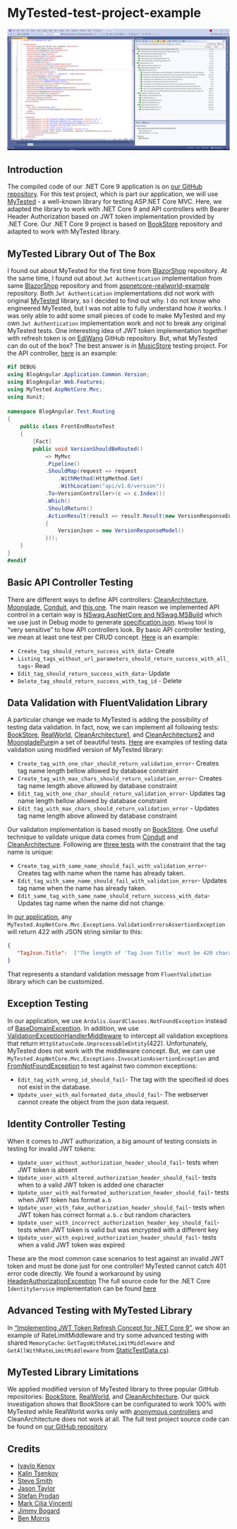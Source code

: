 # MyTested-test-project-example

[![test-run](/test-run.png?raw=true)](https://github.com/cioina/MyTested-test-project-example/blob/main/test-run.png)

## Introduction

The compiled code of our .NET Core 9 application is on [our GitHub repository](https://github.com/cioina/cioina.azurewebsites.net). For this test project, which is part our application, we will use [MyTested](https://github.com/ivaylokenov/MyTested.AspNetCore.Mvc) - a well-known library for testing ASP.NET Core MVC. Here, we adapted the library to work with .NET Core 9 and API controllers with Bearer Header Authorization based on JWT token implementation provided by .NET Core. Our .NET Core 9 project is based on [BookStore](https://github.com/kalintsenkov/BookStore) repository and adapted to work with MyTested library.

## MyTested Library Out of The Box

I found out about MyTested for the first time from [BlazorShop](https://github.com/kalintsenkov/BlazorShop/blob/master/src/BlazorShop.Tests/Controllers/AddressesControllerTests.cs) repository. At the same time, I found out about `Jwt Authentication` implementation from same [BlazorShop](https://github.com/kalintsenkov/BlazorShop/blob/master/src/BlazorShop.Web/Server/Infrastructure/Extensions/ServiceCollectionExtensions.cs) repository and from [aspnetcore-realworld-example](https://github.com/gothinkster/aspnetcore-realworld-example-app/blob/master/src/Conduit/ServicesExtensions.cs) repository. Both `Jwt Authentication` implementations did not work with original [MyTested](https://github.com/ivaylokenov/MyTested.AspNetCore.Mvc) library, so I decided to find out why. I do not know who engineered MyTested, but I was not able to fully understand how it works. I was only able to add some small pieces of code to make MyTested and my own `Jwt Authentication` implementation work and not to break any original MyTested tests. One interesting idea of JWT token implementation together with refresh token is on [EdiWang](https://github.com/EdiWang/Edi.AspNetCore.Jwt/blob/master/src/Edi.AspNetCore.Jwt/DefaultJwtAuthManager.cs) GitHub repository.
But, what MyTested can do out of the box? The best answer is in [MusicStore](https://github.com/ivaylokenov/MyTested.AspNetCore.Mvc/tree/development/samples/MusicStore/MusicStore.Test) testing project. For the API controller, [here](https://github.com/cioina/MyTested-test-project-example/blob/main/src/BlogAngular.Test/Test/Routing/FrontEndRouteTest.cs) is an example:

```csharp
#if DEBUG
using BlogAngular.Application.Common.Version;
using BlogAngular.Web.Features;
using MyTested.AspNetCore.Mvc;
using Xunit;

namespace BlogAngular.Test.Routing
{
    public class FrontEndRouteTest
    {
        [Fact]
        public void VersionShouldBeRouted()
            => MyMvc
            .Pipeline()
            .ShouldMap(request => request
                .WithMethod(HttpMethod.Get)
                .WithLocation("api/v1.0/version"))
            .To<VersionController>(c => c.Index())
            .Which()
            .ShouldReturn()
            .ActionResult(result => result.Result(new VersionResponseEnvelope
            {
                VersionJson = new VersionResponseModel()
            }));
    }
}
#endif

```

## Basic API Controller Testing

There are different ways to define API controllers: [CleanArchitecture](https://github.com/jasontaylordev/CleanArchitecture/blob/main/src/Web/Endpoints/TodoLists.cs), [Moonglade](https://github.com/EdiWang/Moonglade/blob/master/src/Moonglade.Web/Controllers/TagsController.cs), [Conduit](https://github.com/gothinkster/aspnetcore-realworld-example-app/blob/master/src/Conduit/Features/Tags/TagsController.cs), and [this one](https://github.com/cioina/MyTested-test-project-example/blob/main/src/BlogAngular.Web/Web/Features/TagsController.cs). The main reason we implemented API control in a certain way is [NSwag.AspNetCore and NSwag.MSBuild](https://github.com/jasontaylordev/CleanArchitecture/blob/main/src/Web/Web.csproj) which we use just in Debug mode to generate [specification.json](https://github.com/cioina/MyTested-test-project-example/blob/main/src/specification.json). `NSwag` tool is “very sensitive” to how API controllers look.
By basic API controller testing, we mean at least one test per CRUD concept.
[Here](https://github.com/cioina/MyTested-test-project-example/blob/main/src/BlogAngular.Test/Test/Routing/TagsControllerRouteTest.cs) is an example:

- `Create_tag_should_return_success_with_data`- Create
- `Listing_tags_without_url_parameters_should_return_success_with_all_tags`- Read
- `Edit_tag_should_return_success_with_data`- Update
- `Delete_tag_should_return_success_with_tag_id` - Delete

## Data Validation with FluentValidation Library

A particular change we made to MyTested is adding the possibility of testing data validation. In fact, now, we can implement all following tests: [BookStore](https://github.com/kalintsenkov/BookStore/blob/main/src/Server/BookStore.Application/Catalog/Authors/Commands/Create/AuthorCreateCommandValidator.Specs.cs), [RealWorld](https://github.com/gothinkster/aspnetcore-realworld-example-app/blob/master/tests/Conduit.IntegrationTests/Features/Articles/EditTests.cs), [CleanArchitecture1](https://github.com/jasontaylordev/CleanArchitecture/blob/main/tests/Application.UnitTests/Common/Exceptions/ValidationExceptionTests.cs), and [CleanArchitecture2](https://github.com/jasontaylordev/CleanArchitecture/blob/main/tests/Web.AcceptanceTests/StepDefinitions/LoginStepDefinitions.cs) and [MoongladePure](https://github.com/cioina/MoongladePure/blob/main/tests/Moonglade.Tests/IntegrationTests.cs)in a set of beautiful tests. [Here](https://github.com/cioina/MyTested-test-project-example/blob/main/src/BlogAngular.Test/Test/Routing/TagsControllerRouteTest.cs) are examples of testing data validation using modified version of MyTested library:

- `Create_tag_with_one_char_should_return_validation_error`- Creates tag name length bellow allowed by database constraint
- `Create_tag_with_max_chars_should_return_validation_error`- Creates tag name length above allowed by database constraint
- `Edit_tag_with_one_char_should_return_validation_error`- Updates tag name length bellow allowed by database constraint
- `Edit_tag_with_max_chars_should_return_validation_error` - Updates tag name length above allowed by database constraint

Our validation implementation is based mostly on [BookStore](https://github.com/kalintsenkov/BookStore/blob/main/src/Server/BookStore.Application/Catalog/Authors/Commands/Common/AuthorCommandValidator.cs). One useful technique to validate unique data comes from [Conduit](https://github.com/gothinkster/aspnetcore-realworld-example-app/blob/master/src/Conduit/Features/Users/Create.cs) and [CleanArchitecture](https://github.com/jasontaylordev/CleanArchitecture/blob/main/src/Application/TodoLists/Commands/UpdateTodoList/UpdateTodoListCommandValidator.cs). Following are [three tests](https://github.com/cioina/MyTested-test-project-example/blob/main/src/BlogAngular.Test/Test/Routing/TagsControllerRouteTest.cs) with the constraint that the tag name is unique:

- `Create_tag_with_same_name_should_fail_with_validation_error`- Creates tag with name when the name has already taken.
- `Edit_tag_with_same_name_should_fail_with_validation_error`- Updates tag name when the name has already taken.
- `Edit_same_tag_with_same_name_should_return_success_with_data`- Updates tag name when the name did not change.

In [our application](https://github.com/cioina/cioina.azurewebsites.net), any `MyTested.AspNetCore.Mvc.Exceptions.ValidationErrorsAssertionException` will return 422 with JSON string similar to this:

```json
{
   "TagJson.Title":  ["The length of 'Tag Json Title' must be 420 characters or fewer. You entered 421 characters."]
}
```

That represents a standard validation message from `FluentValidation` library which can be customized.

## Exception Testing

In our application, we use `Ardalis.GuardClauses.NotFoundException` instead of [BaseDomainException](https://github.com/kalintsenkov/BookStore/blob/main/src/Server/BookStore.Domain/Common/BaseDomainException.cs). In addition, we use [ValidationExceptionHandlerMiddleware](https://github.com/cioina/MyTested-test-project-example/blob/main/src/BlogAngular.Web/Web/Middleware/ValidationExceptionHandlerMiddleware.cs) to intercept all validation exceptions that return `HttpStatusCode.UnprocessableEntity`(422). Unfortunately, MyTested does not work with the middleware concept. But, we can use `MyTested.AspNetCore.Mvc.Exceptions.InvocationAssertionException` and [FromNotFoundException](https://github.com/cioina/MyTested-test-project-example/blob/main/src/BlogAngular.Test/Test/Routing/IdentityControllerRouteTest.cs) to test against two common exceptions:

- `Edit_tag_with_wrong_id_should_fail`- The tag with the specified id does not exist in the database.
- `Update_user_with_malformated_data_should_fail`- The webserver cannot create the object from the json data request.

## Identity Controller Testing

When it comes to JWT authorization, a big amount of testing consists in testing for invalid JWT tokens:

- `Update_user_without_authorization_header_should_fail`- tests when JWT token is absent
- `Update_user_with_altered_authorization_header_should_fail`- tests when to a valid JWT token is added one character
- `Update_user_with_malformated_authorization_header_should_fail`- tests when JWT token has format `a.b`
- `Update_user_with_fake_authorization_header_should_fail`- tests when JWT token has correct format `a.b.c` but random characters
- `Update_user_with_incorrect_authorization_header_key_should_fail`- tests when JWT token is valid but was encrypted with a different key
- `Update_user_with_expired_authorization_header_should_fail`- tests when a valid JWT token was expired

These are the most common case scenarios to test against an invalid JWT token and must be done just for one controller!
MyTested cannot catch 401 error code directly. We found a workaround by using [HeaderAuthorizationException](https://github.com/cioina/MyTested-test-project-example/blob/main/src/BlogAngular.Test/Test/Routing/IdentityControllerRouteTest.cs)
The full source code for the .NET Core `IdentityService` implementation can be found [here](https://cioina.azurewebsites.net/articles/dotnet-core-testing#h-f5dcf3f1743665e0100f5e709e3971acd67ebe05)

## Advanced Testing with MyTested Library

In [“Implementing JWT Token Refresh Concept for .NET Core 9”](https://cioina.azurewebsites.net/articles/ratelimit-middleware), we show an example of RateLimitMiddleware  and try some advanced testing with shared `MemoryCache`: `GetTagsWithRateLimitMiddleware` and `GetAllWithRateLimitMiddleware` from [StaticTestData.cs](https://github.com/cioina/MyTested-test-project-example/blob/main/src/BlogAngular.Test/Test/Data/StaticTestData.cs)).

## MyTested Library Limitations

We applied modified version of MyTested library to three popular GitHub repositories: [BookStore](https://github.com/kalintsenkov/BookStore/tree/main/src/Server), [RealWorld](https://github.com/gothinkster/aspnetcore-realworld-example-app/tree/master/src/Conduit), and [CleanArchitecture](https://github.com/jasontaylordev/CleanArchitecture/tree/main/src). Our quick investigation shows that BookStore can be configurated to work 100% with MyTested while RealWorld works only with [anonymous controllers](https://github.com/gothinkster/aspnetcore-realworld-example-app/blob/master/src/Conduit/Features/Tags/TagsController.cs) and CleanArchitecture does not work at all.
The full test project source code can be found on [our GitHub repository]( https://github.com/cioina/MyTested-test-project-example/tree/main/src/BlogAngular.Test/Test).

## Credits

- [Ivaylo Kenov](https://github.com/ivaylokenov)
- [Kalin Tsenkov](https://github.com/kalintsenkov)
- [Steve Smith](https://github.com/ardalis)
- [Jason Taylor](https://github.com/jasontaylordev)
- [Stefan Prodan](https://github.com/stefanprodan)
- [Mark Cilia Vincenti](https://github.com/MarkCiliaVincenti)
- [Jimmy Bogard](https://github.com/jbogard)
- [Ben Morris](https://github.com/BenMorris)
